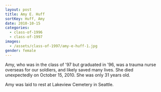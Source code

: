 ```yaml
---
layout: post
title: Amy E. Huff
sortKey: Huff, Amy
date: 2010-10-15
categories:
  - class-of-1996
  - class-of-1997
images:
  - /assets/class-of-1997/amy-e-huff-1.jpg
gender: female
---
```


Amy, who was in the class of '97 but graduated in '96, was a trauma nurse overseas for our soldiers, and likely saved many lives. She died unexpectedly on October 15, 2010. She was only 31 years old.

Amy was laid to rest at Lakeview Cemetery in Seattle.
